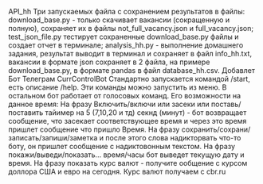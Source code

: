 API_hh
Три запускаемых файла с сохранением результатов в файлы: download_base.py - только скачивает вакансии (сокращенную и полную), сохраняет их в файлы not_full_vacancy.json и full_vacancy.json; test_json_file.py тестирует сохраненные download_base.py файлы и создает отчет в терминале; analysis_hh.py - выполнение домашнего задания, результат выводит в терминал и сохраняет в файл info_hh.txt, вакансии в формате json сохраняет в 2 файла, на примере download_base.py, в формате pandas в файл database_hh.csv.
Добавлет Бот Телеграм CurrControlBot
Стандартно запускается командой /start, есть описание /help. Эти команды можно запустить из меню. В остальном бот работает от голосовых команд. Его возможности на данное время: На фразу Включить/включи или засеки или поставь/поставить тайимер на 5 (7,10,20 и тд) секнд (минут) - бот возвращает сообщение, что засекает соответствующее время и через это время пришлет сообщение что пришло Время. На фразу сохранить/сохрани/записать/запиши/заметка и после этого слова надикторвать что-то боту, он пришлет сообщение с надиктовонным текстом. На фразу покажи/выведи/показать... время/часы бот выведет текущую дату и время. На фразу показать курс валют - получите ообщение с курсом доллора США и евро на сегодня. Курс валют получаем с cbr.ru
